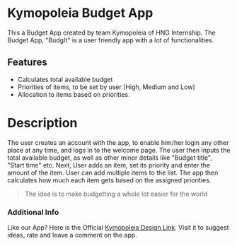 # **Kymopoleia Budget App**

This a Budget App created by team Kymopoleia of HNG Internship. The Budget App, "BudgIt" is a user friendly app with a lot 
of functionalities.

## Features
 - Calculates total available budget
 - Priorities of items, to be set by user (High, Medium and Low)
 - Allocation to items based on priorities.

# Description
The user creates an account with the app, to enable him/her login any other place at any time, and logs in to the welcome
page. The user then inputs the total available budget, as well as other minor details like "Budget title", "Start time" 
etc. Next, User adds an item, set its priority and enter the amount of the item. User can add multiple items to the list.
The app then calculates how much each item gets based on the assigned priorities.



> The idea is to make budgetting a whole lot 
> easier for the world

### Additional Info

Like our App? Here is the Official [Kymopoleia Design Link](https://www.figma.com/file/gIV5vWqxpiz6lrpu8OqDoI/Budget-app?node-id=8%3A3). Visit it to suggest ideas, rate and leave a comment on the app.


